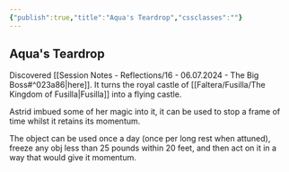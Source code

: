 ```yaml
---
{"publish":true,"title":"Aqua's Teardrop","cssclasses":""}
---
```




## Aqua's Teardrop

Discovered [[Session Notes - Reflections/16 - 06.07.2024 - The Big Boss#^023a86\|here]]. It turns the royal castle of [[Faltera/Fusilla/The Kingdom of Fusilla\|Fusilla]] into a flying castle.

Astrid imbued some of her magic into it, it can be used to stop a frame of time whilst it retains its momentum.

The object can be used once a day (once per long rest when attuned), freeze any obj less than 25 pounds within 20 feet, and then act on it in a way that would give it momentum.
